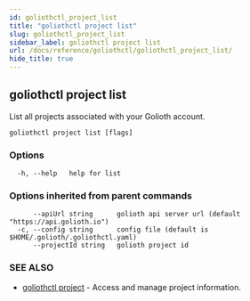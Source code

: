 ```yaml
---
id: goliothctl_project_list
title: "goliothctl project list"
slug: goliothctl_project_list
sidebar_label: goliothctl project list
url: /docs/reference/goliothctl/goliothctl_project_list/
hide_title: true
---
```

## goliothctl project list

List all projects associated with your Golioth account.

```
goliothctl project list [flags]
```

### Options

```
  -h, --help   help for list
```

### Options inherited from parent commands

```
      --apiUrl string      golioth api server url (default "https://api.golioth.io")
  -c, --config string      config file (default is $HOME/.golioth/.goliothctl.yaml)
      --projectId string   golioth project id
```

### SEE ALSO

* [goliothctl project](/reference/command-line-tools/goliothctl/goliothctl_project)	 - Access and manage project information.

